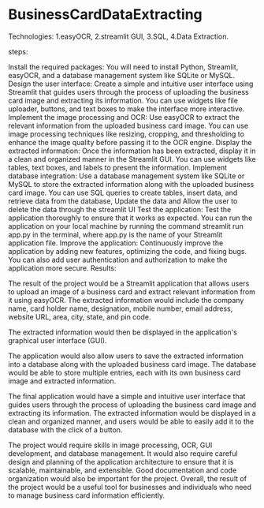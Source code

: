 # BusinessCardDataExtracting

Technologies: 1.easyOCR, 2.streamlit GUI, 3.SQL, 4.Data Extraction.

steps:

Install the required packages: You will need to install Python, Streamlit, easyOCR, and a database management system like SQLite or MySQL.
Design the user interface: Create a simple and intuitive user interface using Streamlit that guides users through the process of uploading the business card image and extracting its information. You can use widgets like file uploader, buttons, and text boxes to make the interface more interactive.
Implement the image processing and OCR: Use easyOCR to extract the relevant information from the uploaded business card image. You can use image processing techniques like resizing, cropping, and thresholding to enhance the image quality before passing it to the OCR engine.
Display the extracted information: Once the information has been extracted, display it in a clean and organized manner in the Streamlit GUI. You can use widgets like tables, text boxes, and labels to present the information.
Implement database integration: Use a database management system like SQLite or MySQL to store the extracted information along with the uploaded business card image. You can use SQL queries to create tables, insert data, and retrieve data from the database, Update the data and Allow the user to delete the data through the streamlit UI
Test the application: Test the application thoroughly to ensure that it works as expected. You can run the application on your local machine by running the command streamlit run app.py in the terminal, where app.py is the name of your Streamlit application file.
Improve the application: Continuously improve the application by adding new features, optimizing the code, and fixing bugs. You can also add user authentication and authorization to make the application more secure.
Results:

The result of the project would be a Streamlit application that allows users to upload an image of a business card and extract relevant information from it using easyOCR. The extracted information would include the company name, card holder name, designation, mobile number, email address, website URL, area, city, state, and pin code.

The extracted information would then be displayed in the application's graphical user interface (GUI).

The application would also allow users to save the extracted information into a database along with the uploaded business card image. The database would be able to store multiple entries, each with its own business card image and extracted information.

The final application would have a simple and intuitive user interface that guides users through the process of uploading the business card image and extracting its information. The extracted information would be displayed in a clean and organized manner, and users would be able to easily add it to the database with the click of a button.

The project would require skills in image processing, OCR, GUI development, and database management. It would also require careful design and planning of the application architecture to ensure that it is scalable, maintainable, and extensible. Good documentation and code organization would also be important for the project. Overall, the result of the project would be a useful tool for businesses and individuals who need to manage business card information efficiently.
